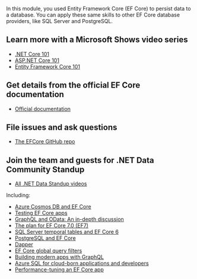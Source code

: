 In this module, you used Entity Framework Core (EF Core) to persist data to a database. You can apply these same skills to other EF Core database providers, like SQL Server and PostgreSQL.

## Learn more with a Microsoft Shows video series

- [.NET Core 101](/shows/net-core-101/?wt.mc_id=educationaldotnet-c9-scottha&azure-portal=true)
- [ASP.NET Core 101](/shows/aspnet-core-101/?wt.mc_id=educationaspnet-c9-niner&azure-portal=true)
- [Entity Framework Core 101](/shows/entity-framework-core-101/?wt.mc_id=educationalef-c9-niner&azure-portal=true)

## Get details from the official EF Core documentation

- [Official documentation](/ef/)

## File issues and ask questions

- [The EFCore GitHub repo](https://github.com/dotnet/efcore)

## Join the team and guests for .NET Data Community Standup

- [All .NET Data Standup videos](https://aka.ms/efstandups)

Including:

- [Azure Cosmos DB and EF Core](https://youtu.be/nEqH_XfCfho)
- [Testing EF Core apps](https://youtu.be/KO2aFuLqGkc)
- [GraphQL and OData: An in-depth discussion](https://youtu.be/t7nkdORzed4)
- [The plan for EF Core 7.0 (EF7)](https://youtu.be/nU-mtUtbHV4)
- [SQL Server temporal tables and EF Core 6](https://youtu.be/2aCgKM41NFw)
- [PostgreSQL and EF Core](https://youtu.be/Ya_cmZRwACM)
- [Dapper](https://youtu.be/txiQar6PqvA)
- [EF Core global query filters](https://youtu.be/Uy0c_DKGM-U)
- [Building modern apps with GraphQL](https://youtu.be/4k3WzW2ZdXs)
- [Azure SQL for cloud-born applications and developers](https://youtu.be/GhIhwCafilk)
- [Performance-tuning an EF Core app](https://youtu.be/VgNFFEqwZPU)
